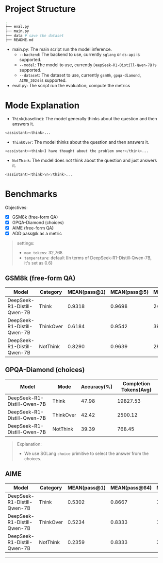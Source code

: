 # Project Structure

```bash
.
├── eval.py
├── main.py
├── data # save the dataset
├── README.md
```

- main.py: The main script run the model inference.
  - `--backend`: The backend to use, currently `sglang` or `ds-api` is supported.
  - `--model`: The model to use, currently `DeepSeek-R1-Distill-Qwen-7B` is supported.
  - `--dataset`: The dataset to use, currently `gsm8k`, `gpqa-diamond`, `AIME_2024` is supported.
- eval.py: The script run the evaluation, compute the metrics

# Mode Explanation

- `Think`(baseline): The model generally thinks about the question and then answers it.

```python
<assistant><think>...
```

- `ThinkOver`: The model thinks about the question and then answers it.

```python
<assistant><think>I have thought about the problem over</think>...
```

- `NotThink`: The model does not think about the question and just answers it.

```python
<assistant><think>\n</think>...
```

# Benchmarks

Objectives:

- [x] GSM8k (free-form QA)
- [x] GPQA-Diamond (choices)
- [x] AIME (free-form QA)
- [x] ADD pass@k as a metric

> settings:
>
> - `max_tokens`: 32,768
> - `temperature`: default (In terms of DeepSeek-R1-Distill-Qwen-7B, it's set as 0.6)

## GSM8k (free-form QA)

| Model | Category | MEAN(pass@1) | MEAN(pass@5) | MEAN(tokens) |
| --- | --- | --- | --- | --- |
| DeepSeek-R1-Distill-Qwen-7B | Think | 0.9318 | 0.9698 | 2463.3235 |
| DeepSeek-R1-Distill-Qwen-7B | ThinkOver | 0.6184 | 0.9542 | 393.2460 |
| DeepSeek-R1-Distill-Qwen-7B | NotThink | 0.8290 | 0.9639 | 289.5554 |

## GPQA-Diamond (choices)

| Model                       | Mode      | Accuracy(%) | Completion Tokens(Avg) |
| --------------------------- | --------- | ----------- | ---------------------- |
| DeepSeek-R1-Distill-Qwen-7B | Think     | 47.98       | 19827.53|
| DeepSeek-R1-Distill-Qwen-7B | ThinkOver | 42.42       | 2500.12|
| DeepSeek-R1-Distill-Qwen-7B | NotThink  | 39.39       | 768.45|

> Explanation:
>
> - We use SGLang `choice` primitive to select the answer from the choices.

## AIME

| Model | Category | MEAN(pass@1) | MEAN(pass@64) | MEAN(tokens) |
| --- | --- | --- | --- | --- |
| DeepSeek-R1-Distill-Qwen-7B | Think | 0.5302 | 0.8667 | 13257.8672 |
| DeepSeek-R1-Distill-Qwen-7B | ThinkOver | 0.5234 | 0.8333 | 13166.6865 |
| DeepSeek-R1-Distill-Qwen-7B | NotThink | 0.2359 | 0.8333 | 3937.9078 |

-- --
